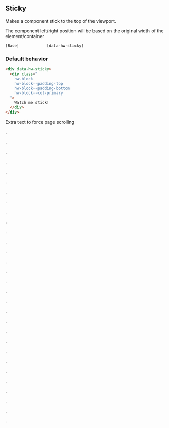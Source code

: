 
## Sticky

Makes a component stick to the top of the viewport.

The component left/right position will be based on the original width of the element/container

```code
[Base]            [data-hw-sticky]
```

### Default behavior

```html
<div data-hw-sticky>
  <div class="
    hw-block
    hw-block--padding-top
    hw-block--padding-bottom
    hw-block--col-primary
  ">
    Watch me stick!
  </div>
</div>
```

Extra text to force page scrolling

.

.

.

.

.

.

.

.

.

.

.

.

.

.

.

.

.

.

.

.

.

.

.

.

.

.

.

.

.

.
